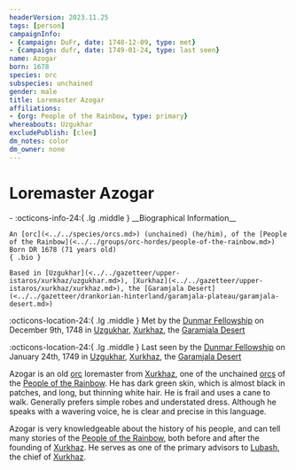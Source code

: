 ```yaml
---
headerVersion: 2023.11.25
tags: [person]
campaignInfo:
- {campaign: DuFr, date: 1748-12-09, type: met}
- {campaign: dufr, date: 1749-01-24, type: last seen}
name: Azogar
born: 1678
species: orc
subspecies: unchained
gender: male
title: Loremaster Azogar
affiliations:
- {org: People of the Rainbow, type: primary}
whereabouts: Uzgukhar
excludePublish: [clee]
dm_notes: color
dm_owner: none
---
```

# Loremaster Azogar
<div class="grid cards ext-narrow-margin ext-one-column" markdown>
- :octicons-info-24:{ .lg .middle } __Biographical Information__

    An [orc](<../../species/orcs.md>) (unchained) (he/him), of the [People of the Rainbow](<../../groups/orc-hordes/people-of-the-rainbow.md>)  
    Born DR 1678 (71 years old)  
    { .bio }

    Based in [Uzgukhar](<../../gazetteer/upper-istaros/xurkhaz/uzgukhar.md>), [Xurkhaz](<../../gazetteer/upper-istaros/xurkhaz/xurkhaz.md>), the [Garamjala Desert](<../../gazetteer/drankorian-hinterland/garamjala-plateau/garamjala-desert.md>)
</div>



:octicons-location-24:{ .lg .middle } Met by the [Dunmar Fellowship](<../pcs/dunmar-fellowship/dunmar-fellowship.md>) on December 9th, 1748 in [Uzgukhar](<../../gazetteer/upper-istaros/xurkhaz/uzgukhar.md>), [Xurkhaz](<../../gazetteer/upper-istaros/xurkhaz/xurkhaz.md>), the [Garamjala Desert](<../../gazetteer/drankorian-hinterland/garamjala-plateau/garamjala-desert.md>)  



:octicons-location-24:{ .lg .middle } Last seen by the [Dunmar Fellowship](<../pcs/dunmar-fellowship/dunmar-fellowship.md>) on January 24th, 1749 in [Uzgukhar](<../../gazetteer/upper-istaros/xurkhaz/uzgukhar.md>), [Xurkhaz](<../../gazetteer/upper-istaros/xurkhaz/xurkhaz.md>), the [Garamjala Desert](<../../gazetteer/drankorian-hinterland/garamjala-plateau/garamjala-desert.md>)  




Azogar is an old [orc](<../../species/orcs.md>) loremaster from [Xurkhaz](<../../gazetteer/upper-istaros/xurkhaz/xurkhaz.md>), one of the unchained [orcs](<../../species/orcs.md>) of the [People of the Rainbow](<../../groups/orc-hordes/people-of-the-rainbow.md>). He has dark green skin, which is almost black in patches, and long, but thinning white hair. He is frail and uses a cane to walk. Generally prefers simple robes and understated dress. Although he speaks with a wavering voice, he is clear and precise in this language. 

Azogar is very knowledgeable about the history of his people, and can tell many stories of the [People of the Rainbow](<../../groups/orc-hordes/people-of-the-rainbow.md>), both before and after the founding of [Xurkhaz](<../../gazetteer/upper-istaros/xurkhaz/xurkhaz.md>). He serves as one of the primary advisors to [Lubash](<./lubash.md>), the chief of [Xurkhaz](<../../gazetteer/upper-istaros/xurkhaz/xurkhaz.md>). 

